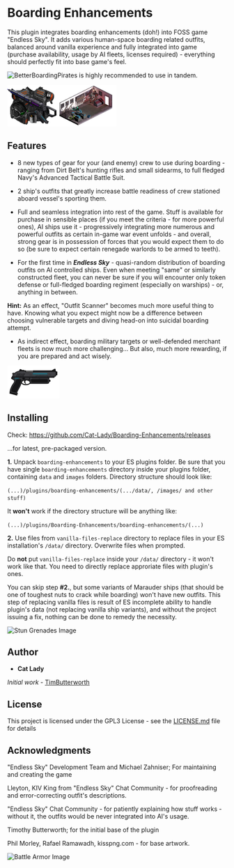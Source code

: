 # Boarding Enhancements

This plugin integrates boarding enhancements (doh!) into FOSS game "Endless Sky". It adds various human-space boarding related outfits, balanced around vanilla experience and fully integrated into game (purchase availability, usage by AI fleets, licenses required) - everything should perfectly fit into base game's feel. 

![BetterBoardingPirates](https://github.com/Cat-Lady/BetterBoardingPirates) is highly recommended to use in tandem.

![Boarding Enhancements Image](/boarding-enhancements/icon.png?raw=true "Boarding Enhancements Image")


## Features
- 8 new types of gear for your (and enemy) crew to use during boarding - ranging from Dirt Belt's hunting rifles and small sidearms, to full fledged Navy's Advanced Tactical Battle Suit.

- 2 ship's outfits that greatly increase battle readiness of crew stationed aboard vessel's sporting them.

- Full and seamless integration into rest of the game. Stuff is available for purchase in sensible places (if you meet the criteria - for more powerful ones), AI ships use it - progressively integrating more numerous and powerful outfits as certain in-game war event unfolds - and overall, strong gear is in possession of forces that you would expect them to do so (be sure to expect certain renegade warlords to be armed to teeth).

- For the first time in _**Endless Sky**_ - quasi-random distribution of boarding outfits on AI controlled ships. Even when meeting "same" or similarly constructed fleet, you can never be sure if you will encounter only token defense or full-fledged boarding regiment (especially on warships) - or, anything in between. 

**Hint:** As an effect, "Outfit Scanner" becomes much more useful thing to have. Knowing what you expect might now be a difference between choosing vulnerable targets and diving head-on into suicidal boarding attempt.

- As indirect effect, boarding military targets or well-defended merchant fleets is now much more challenging... But also, much more rewarding, if you are prepared and act wisely.

![Sidearm Image](/boarding-enhancements/images/outfit/sidearm.png?raw=true "Sidearm Image")


## Installing

Check:
https://github.com/Cat-Lady/Boarding-Enhancements/releases

...for latest, pre-packaged version.


**1.** Unpack ``boarding-enhancements`` to your ES plugins folder. Be sure that you have single ``boarding-enhancements`` directory inside your plugins folder, containing ``data`` and ``images`` folders. Directory structure should look like:

```(...)/plugins/boarding-enhancements/(.../data/, /images/ and other stuff)```


It **won't** work if the directory structure will be anything like:

```(...)/plugins/Boarding-Enhancements/boarding-enhancements/(...)```


**2.** Use files from ``vanilla-files-replace`` directory to replace files in your ES installation's ``/data/`` directory. Overwrite files when prompted.

Do **not** put ``vanilla-files-replace`` inside your ``/data/`` directory - it won't work like that. You need to directly replace approriate files with plugin's ones.

You can skip step **#2.**, but some variants of Marauder ships (that should be one of toughest nuts to crack while boarding) won't have new outfits. This step of replacing vanilla files is result of ES incomplete ability to handle plugin's data (not replacing vanilla ship variants), and without the project issuing a fix, nothing can be done to remedy the necessity.

![Stun Grenades Image](/boarding-enhancements/images/outfit/stun%20grenades.png?raw=true "Stun Grenades Image")


## Author

* **Cat Lady**

*Initial work* - [TimButterworth](https://github.com/tmbutterworth/hand-to-hand-outfits)


## License

This project is licensed under the GPL3 License - see the [LICENSE.md](LICENSE.md) file for details


## Acknowledgments

"Endless Sky" Development Team and Michael Zahniser; For maintaining and creating the game

Lleyton, KIV King from "Endless Sky" Chat Community - for proofreading and error-correcting outfit's descriptions.

"Endless Sky" Chat Community - for patiently explaining how stuff works - without it, the outfits would be never integrated into AI's usage.

Timothy Butterworth; for the initial base of the plugin

Phil Morley, Rafael Ramawadh, kisspng.com - for base artwork.

![Battle Armor Image](/boarding-enhancements/images/outfit/flack%20vest.png?raw=true "Battle Armor Image")
